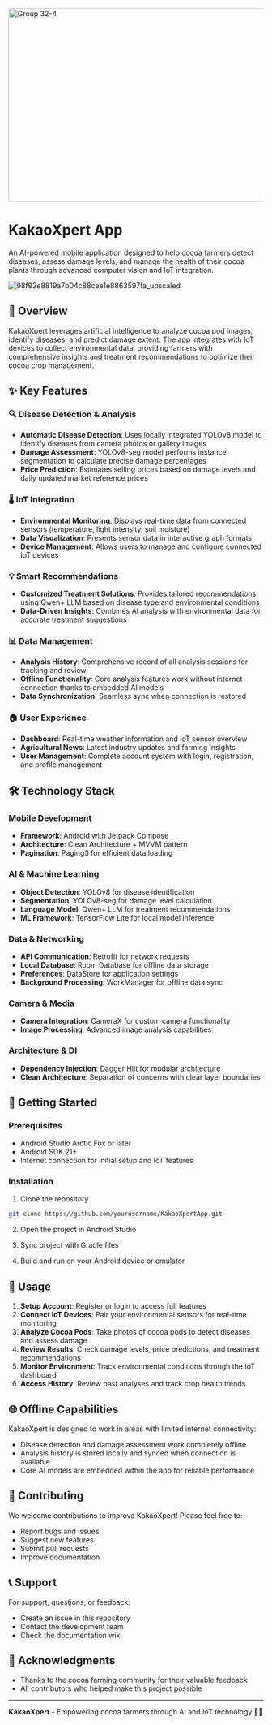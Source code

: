 <img width="1618" height="381" alt="Group 32-4" src="https://github.com/user-attachments/assets/46c25528-7818-46c9-ac04-40b326a853d0" />


# KakaoXpert App

An AI-powered mobile application designed to help cocoa farmers detect diseases, assess damage levels, and manage the health of their cocoa plants through advanced computer vision and IoT integration.

![98f92e8819a7b04c88cee1e8863597fa_upscaled](https://github.com/user-attachments/assets/635f3dda-6567-4fa4-b895-a5c751a2fc0f)

## 🌱 Overview

KakaoXpert leverages artificial intelligence to analyze cocoa pod images, identify diseases, and predict damage extent. The app integrates with IoT devices to collect environmental data, providing farmers with comprehensive insights and treatment recommendations to optimize their cocoa crop management.

## ✨ Key Features

### 🔍 Disease Detection & Analysis
- **Automatic Disease Detection**: Uses locally integrated YOLOv8 model to identify diseases from camera photos or gallery images
- **Damage Assessment**: YOLOv8-seg model performs instance segmentation to calculate precise damage percentages
- **Price Prediction**: Estimates selling prices based on damage levels and daily updated market reference prices

### 🌡️ IoT Integration
- **Environmental Monitoring**: Displays real-time data from connected sensors (temperature, light intensity, soil moisture)
- **Data Visualization**: Presents sensor data in interactive graph formats
- **Device Management**: Allows users to manage and configure connected IoT devices

### 💡 Smart Recommendations
- **Customized Treatment Solutions**: Provides tailored recommendations using Qwen+ LLM based on disease type and environmental conditions
- **Data-Driven Insights**: Combines AI analysis with environmental data for accurate treatment suggestions

### 📊 Data Management
- **Analysis History**: Comprehensive record of all analysis sessions for tracking and review
- **Offline Functionality**: Core analysis features work without internet connection thanks to embedded AI models
- **Data Synchronization**: Seamless sync when connection is restored

### 🏠 User Experience
- **Dashboard**: Real-time weather information and IoT sensor overview
- **Agricultural News**: Latest industry updates and farming insights
- **User Management**: Complete account system with login, registration, and profile management

## 🛠️ Technology Stack

### Mobile Development
- **Framework**: Android with Jetpack Compose
- **Architecture**: Clean Architecture + MVVM pattern
- **Pagination**: Paging3 for efficient data loading

### AI & Machine Learning
- **Object Detection**: YOLOv8 for disease identification
- **Segmentation**: YOLOv8-seg for damage level calculation
- **Language Model**: Qwen+ LLM for treatment recommendations
- **ML Framework**: TensorFlow Lite for local model inference

### Data & Networking
- **API Communication**: Retrofit for network requests
- **Local Database**: Room Database for offline data storage
- **Preferences**: DataStore for application settings
- **Background Processing**: WorkManager for offline data sync

### Camera & Media
- **Camera Integration**: CameraX for custom camera functionality
- **Image Processing**: Advanced image analysis capabilities

### Architecture & DI
- **Dependency Injection**: Dagger Hilt for modular architecture
- **Clean Architecture**: Separation of concerns with clear layer boundaries

## 🚀 Getting Started

### Prerequisites
- Android Studio Arctic Fox or later
- Android SDK 21+
- Internet connection for initial setup and IoT features

### Installation
1. Clone the repository
```bash
git clone https://github.com/yourusername/KakaoXpertApp.git
```

2. Open the project in Android Studio

3. Sync project with Gradle files

4. Build and run on your Android device or emulator

## 📱 Usage

1. **Setup Account**: Register or login to access full features
2. **Connect IoT Devices**: Pair your environmental sensors for real-time monitoring
3. **Analyze Cocoa Pods**: Take photos of cocoa pods to detect diseases and assess damage
4. **Review Results**: Check damage levels, price predictions, and treatment recommendations
5. **Monitor Environment**: Track environmental conditions through the IoT dashboard
6. **Access History**: Review past analyses and track crop health trends

## 🌐 Offline Capabilities

KakaoXpert is designed to work in areas with limited internet connectivity:
- Disease detection and damage assessment work completely offline
- Analysis history is stored locally and synced when connection is available
- Core AI models are embedded within the app for reliable performance

## 🤝 Contributing

We welcome contributions to improve KakaoXpert! Please feel free to:
- Report bugs and issues
- Suggest new features
- Submit pull requests
- Improve documentation

## 📞 Support

For support, questions, or feedback:
- Create an issue in this repository
- Contact the development team
- Check the documentation wiki

## 🙏 Acknowledgments

- Thanks to the cocoa farming community for their valuable feedback
- All contributors who helped make this project possible

---

**KakaoXpert** - Empowering cocoa farmers through AI and IoT technology 🍫🌱
